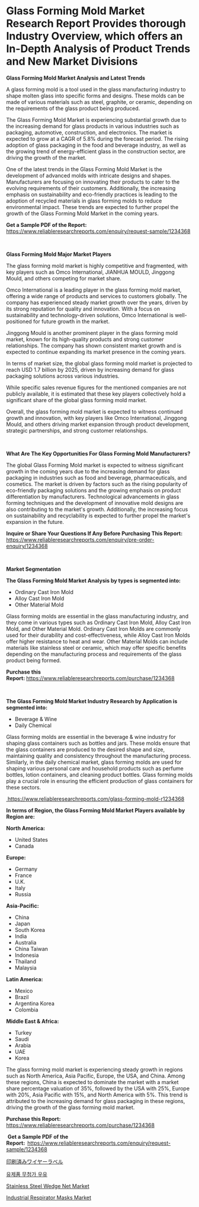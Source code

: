 <p><h1>Glass Forming Mold Market Research Report Provides thorough Industry Overview, which offers an In-Depth Analysis of Product Trends and New Market Divisions</h1></p><p><strong>Glass Forming Mold Market Analysis and Latest Trends</strong></p>
<p><p>A glass forming mold is a tool used in the glass manufacturing industry to shape molten glass into specific forms and designs. These molds can be made of various materials such as steel, graphite, or ceramic, depending on the requirements of the glass product being produced.</p><p>The Glass Forming Mold Market is experiencing substantial growth due to the increasing demand for glass products in various industries such as packaging, automotive, construction, and electronics. The market is expected to grow at a CAGR of 5.8% during the forecast period. The rising adoption of glass packaging in the food and beverage industry, as well as the growing trend of energy-efficient glass in the construction sector, are driving the growth of the market.</p><p>One of the latest trends in the Glass Forming Mold Market is the development of advanced molds with intricate designs and shapes. Manufacturers are focusing on innovating their products to cater to the evolving requirements of their customers. Additionally, the increasing emphasis on sustainability and eco-friendly practices is leading to the adoption of recycled materials in glass forming molds to reduce environmental impact. These trends are expected to further propel the growth of the Glass Forming Mold Market in the coming years.</p></p>
<p><strong>Get a Sample PDF of the Report:&nbsp;</strong> <a href="https://www.reliableresearchreports.com/enquiry/request-sample/1234368">https://www.reliableresearchreports.com/enquiry/request-sample/1234368</a></p>
<p>&nbsp;</p>
<p><strong>Glass Forming Mold Major Market Players</strong></p>
<p><p>The glass forming mold market is highly competitive and fragmented, with key players such as Omco International, JIANHUA MOULD, Jinggong Mould, and others competing for market share.</p><p>Omco International is a leading player in the glass forming mold market, offering a wide range of products and services to customers globally. The company has experienced steady market growth over the years, driven by its strong reputation for quality and innovation. With a focus on sustainability and technology-driven solutions, Omco International is well-positioned for future growth in the market.</p><p>Jinggong Mould is another prominent player in the glass forming mold market, known for its high-quality products and strong customer relationships. The company has shown consistent market growth and is expected to continue expanding its market presence in the coming years.</p><p>In terms of market size, the global glass forming mold market is projected to reach USD 1.7 billion by 2025, driven by increasing demand for glass packaging solutions across various industries.</p><p>While specific sales revenue figures for the mentioned companies are not publicly available, it is estimated that these key players collectively hold a significant share of the global glass forming mold market.</p><p>Overall, the glass forming mold market is expected to witness continued growth and innovation, with key players like Omco International, Jinggong Mould, and others driving market expansion through product development, strategic partnerships, and strong customer relationships.</p></p>
<p>&nbsp;</p>
<p><strong>What Are The Key Opportunities For Glass Forming Mold Manufacturers?</strong></p>
<p><p>The global Glass Forming Mold market is expected to witness significant growth in the coming years due to the increasing demand for glass packaging in industries such as food and beverage, pharmaceuticals, and cosmetics. The market is driven by factors such as the rising popularity of eco-friendly packaging solutions and the growing emphasis on product differentiation by manufacturers. Technological advancements in glass forming techniques and the development of innovative mold designs are also contributing to the market's growth. Additionally, the increasing focus on sustainability and recyclability is expected to further propel the market's expansion in the future.</p></p>
<p><strong>Inquire or Share Your Questions If Any Before Purchasing This Report:</strong> <a href="https://www.reliableresearchreports.com/enquiry/pre-order-enquiry/1234368">https://www.reliableresearchreports.com/enquiry/pre-order-enquiry/1234368</a></p>
<p>&nbsp;</p>
<p><strong>Market Segmentation</strong></p>
<p><strong>The Glass Forming Mold Market Analysis by types is segmented into:</strong></p>
<p><ul><li>Ordinary Cast Iron Mold</li><li>Alloy Cast Iron Mold</li><li>Other Material Mold</li></ul></p>
<p><p>Glass forming molds are essential in the glass manufacturing industry, and they come in various types such as Ordinary Cast Iron Mold, Alloy Cast Iron Mold, and Other Material Mold. Ordinary Cast Iron Molds are commonly used for their durability and cost-effectiveness, while Alloy Cast Iron Molds offer higher resistance to heat and wear. Other Material Molds can include materials like stainless steel or ceramic, which may offer specific benefits depending on the manufacturing process and requirements of the glass product being formed.</p></p>
<p><strong>Purchase this Report:&nbsp;</strong><a href="https://www.reliableresearchreports.com/purchase/1234368">https://www.reliableresearchreports.com/purchase/1234368</a></p>
<p>&nbsp;</p>
<p><strong>The Glass Forming Mold Market Industry Research by Application is segmented into:</strong></p>
<p><ul><li>Beverage & Wine</li><li>Daily Chemical</li></ul></p>
<p><p>Glass forming molds are essential in the beverage & wine industry for shaping glass containers such as bottles and jars. These molds ensure that the glass containers are produced to the desired shape and size, maintaining quality and consistency throughout the manufacturing process. Similarly, in the daily chemical market, glass forming molds are used for shaping various personal care and household products such as perfume bottles, lotion containers, and cleaning product bottles. Glass forming molds play a crucial role in ensuring the efficient production of glass containers for these sectors.</p></p>
<p><a href="https://www.reliableresearchreports.com/glass-forming-mold-r1234368">&nbsp;https://www.reliableresearchreports.com/glass-forming-mold-r1234368</a></p>
<p><strong>In terms of Region, the Glass Forming Mold Market Players available by Region are:</strong></p>
<p>
    <p> <strong> North America: </strong>
        <ul>
            <li>United States</li>
            <li>Canada</li>
        </ul>
        </p> 
    <p> <strong> Europe: </strong>
        <ul>
            <li>Germany</li>
            <li>France</li>
            <li>U.K.</li>
            <li>Italy</li>
            <li>Russia</li>
        </ul>
        </p> 
    <p> <strong> Asia-Pacific: </strong>
        <ul>
            <li>China</li>
            <li>Japan</li>
            <li>South Korea</li>
            <li>India</li>
            <li>Australia</li>
            <li>China Taiwan</li>
            <li>Indonesia</li>
            <li>Thailand</li>
            <li>Malaysia</li>
        </ul>
        </p> 
    <p> <strong> Latin America: </strong>
        <ul>
            <li>Mexico</li>
            <li>Brazil</li>
            <li>Argentina Korea</li>
            <li>Colombia</li>
        </ul>
        </p> 
    <p> <strong> Middle East & Africa: </strong>
        <ul>
            <li>Turkey</li>
            <li>Saudi</li>
            <li>Arabia</li>
            <li>UAE</li>
            <li>Korea</li>
        </ul>
    </p>
    </p>
<p><p>The glass forming mold market is experiencing steady growth in regions such as North America, Asia Pacific, Europe, the USA, and China. Among these regions, China is expected to dominate the market with a market share percentage valuation of 35%, followed by the USA with 25%, Europe with 20%, Asia Pacific with 15%, and North America with 5%. This trend is attributed to the increasing demand for glass packaging in these regions, driving the growth of the glass forming mold market.</p></p>
<p><strong>Purchase this Report: </strong><a href="https://www.reliableresearchreports.com/purchase/1234368">https://www.reliableresearchreports.com/purchase/1234368</a></p>
<p>&nbsp;<strong>Get a Sample PDF of the Report:&nbsp;&nbsp;</strong><a href="https://www.reliableresearchreports.com/enquiry/request-sample/1234368">https://www.reliableresearchreports.com/enquiry/request-sample/1234368</a></p>
<p><strong></strong></p>
<p><p><a href="https://github.com/WhitneyMurphy1982/Market-Research-Report-List-1/blob/main/3388379104629.md">印刷済みワイヤーラベル</a></p><p><a href="https://github.com/tukangkrupk/Market-Research-Report-List-1/blob/main/184056898137.md">유제품 무첨가 우유</a></p><p><a href="https://github.com/redneck06/Market-Research-Report-List-3/blob/main/stainless-steel-wedge-net-market.md">Stainless Steel Wedge Net Market</a></p><p><a href="https://github.com/nicoletavirag/Market-Research-Report-List-3/blob/main/industrial-respirator-masks-market.md">Industrial Respirator Masks Market</a></p></p>
